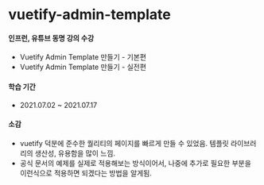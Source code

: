 # vuetify-admin-template


#### 인프런, 유튜브 동명 강의 수강

* Vuetify Admin Template 만들기 - 기본편
* Vuetify Admin Template 만들기 - 실전편

#### 학습 기간
* 2021.07.02 ~ 2021.07.17

#### 소감
* vuetify 덕분에 준수한 퀄리티의 페이지를 빠르게 만들 수 있었음. 템플릿 라이브러리의 생산성, 유용함을 많이 느낌.
* 공식 문서의 예제를 실제로 적용해보는 방식이어서, 나중에 추가로 필요한 부분을 이런식으로 적용하면 되겠다는 방법을 알게됨.
